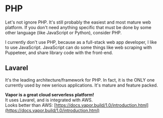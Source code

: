 # PHP

Let's not ignore PHP. It's still probably the easiest and most mature web platform. If you don't need anything specific that must be done by some other language \(like JavaScript or Python\), consider PHP.

I currently don't use PHP, because as a full-stack web app developer, I like to use JavaScript. JavaScript can do some things like web scraping with Puppeteer, and share library code with the front-end.

## Lavarel

It's the leading architecture/framework for PHP. In fact, it is the ONLY one currently used by new serious applications. It's mature and feature packed.

**Vapor is a great cloud serverless platform!**   
It uses Lavarel, and is integrated with AWS.  
Looks better than AWS: [https://docs.vapor.build/1.0/introduction.html](https://docs.vapor.build/1.0/introduction.html)











